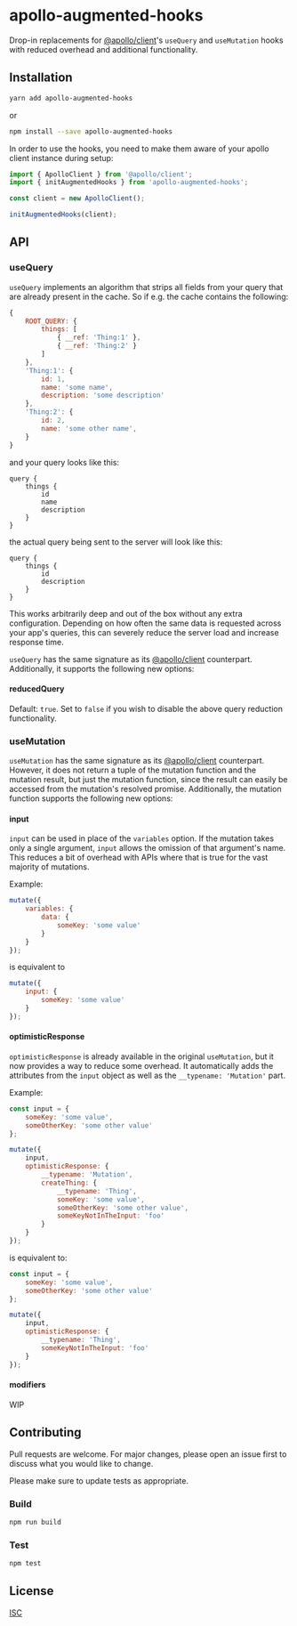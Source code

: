 # apollo-augmented-hooks

Drop-in replacements for [@apollo/client](https://github.com/apollographql/apollo-client)'s `useQuery` and `useMutation` hooks with reduced overhead and additional functionality.

## Installation

```bash
yarn add apollo-augmented-hooks
```

or

```bash
npm install --save apollo-augmented-hooks
```

In order to use the hooks, you need to make them aware of your apollo client instance during setup:

```js
import { ApolloClient } from '@apollo/client';
import { initAugmentedHooks } from 'apollo-augmented-hooks';

const client = new ApolloClient();

initAugmentedHooks(client);
```

## API

### useQuery

`useQuery` implements an algorithm that strips all fields from your query that are already present in the cache. So if e.g. the cache contains the following:

```js
{
    ROOT_QUERY: {
        things: [
            { __ref: 'Thing:1' },
            { __ref: 'Thing:2' }
        ]
    },
    'Thing:1': {
        id: 1,
        name: 'some name',
        description: 'some description'
    },
    'Thing:2': {
        id: 2,
        name: 'some other name',
    }
}
```

and your query looks like this:

```
query {
    things {
        id
        name
        description
    }
}
```

the actual query being sent to the server will look like this:

```
query {
    things {
        id
        description
    }
}
```

This works arbitrarily deep and out of the box without any extra configuration. Depending on how often the same data is requested across your app's queries, this can severely reduce the server load and increase response time.

`useQuery` has the same signature as its [@apollo/client](https://www.apollographql.com/docs/react/api/react/hooks/#usequery) counterpart. Additionally, it supports the following new options:

#### reducedQuery

Default: `true`. Set to `false` if you wish to disable the above query reduction functionality.

### useMutation

`useMutation` has the same signature as its [@apollo/client](https://www.apollographql.com/docs/react/api/react/hooks/#usemutation) counterpart. However, it does not return a tuple of the mutation function and the mutation result, but just the mutation function, since the result can easily be accessed from the mutation's resolved promise. Additionally, the mutation function supports the following new options:

#### input

`input` can be used in place of the `variables` option. If the mutation takes only a single argument, `input` allows the omission of that argument's name. This reduces a bit of overhead with APIs where that is true for the vast majority of mutations.

Example:

```js
mutate({
    variables: {
        data: {
            someKey: 'some value'
        }
    }
});
```

is equivalent to

```js
mutate({
    input: {
        someKey: 'some value'
    }
});
```

#### optimisticResponse

`optimisticResponse` is already available in the original `useMutation`, but it now provides a way to reduce some overhead. It automatically adds the attributes from the `input` object as well as the `__typename: 'Mutation'` part.

Example:

```js
const input = {
    someKey: 'some value',
    someOtherKey: 'some other value'
};

mutate({
    input,
    optimisticResponse: {
        __typename: 'Mutation',
        createThing: {
            __typename: 'Thing',
            someKey: 'some value',
            someOtherKey: 'some other value',
            someKeyNotInTheInput: 'foo'
        }
    }
});
```

is equivalent to:

```js
const input = {
    someKey: 'some value',
    someOtherKey: 'some other value'
};

mutate({
    input,
    optimisticResponse: {
        __typename: 'Thing',
        someKeyNotInTheInput: 'foo'
    }
});
```

#### modifiers

WIP

## Contributing
Pull requests are welcome. For major changes, please open an issue first to discuss what you would like to change.

Please make sure to update tests as appropriate.

### Build

```bash
npm run build
```

### Test

```bash
npm test
```

## License
[ISC](https://opensource.org/licenses/ISC)
